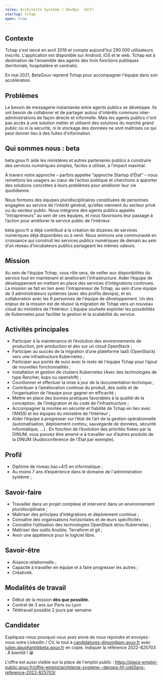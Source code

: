 ```yaml
---
roles: Architecte Système / DevOps  (H/F)
startup: tchap
open: true
---
```


## Contexte

Tchap s'est lancé en avril 2018 et compte aujourd'hui 290 000 utilisateurs inscrits. L'application est disponible sur Android, iOS et le web. Tchap est à destination de l'ensemble des agents des trois fonctions publiques (territoriale, hospitalière et centrale). 

En mai 2021, BetaGouv reprend Tchap pour accompagner l'équipe dans son accélération.

## Problèmes

Le besoin de messagerie instantanée entre agents publics se développe. Ils ont besoin de collaborer et de partager autour d'intérêts communs inter-administrations de façon directe et informelle. Mais les agents publics n'ont pas accès à une solution métier et utilisent des solutions du marché grand public où ni la sécurité, ni le stockage des données ne sont maîtrisés ce qui peut donner lieu à des fuites d'information.

## Qui sommes nous : beta
beta.gouv.fr aide les ministères et autres partenaires publics à construire des services numériques simples, faciles à utiliser, à l’impact maximal. 

À travers notre approche – parfois appelée “approche Startup d’État” – nous remettons les usagers au cœur de l’action publique et cherchons à apporter des solutions concrètes à leurs problèmes pour améliorer leur vie quotidienne.

Nous formons des équipes pluridisciplinaires constituées de personnes engagées au service de l’intérêt général, qu’elles viennent du secteur privé ou du secteur public. Nous intégrons des agents publics appelés “intrapreneurs” au sein de ces équipes, et nous favorisons leur passage à l’action pour améliorer le service public de l’intérieur.

beta.gouv.fr a déjà contribué à la création de dizaines de services numériques déjà disponibles ou à venir. Nous animons une communauté en croissance qui construit les services publics numériques de demain au sein d’un réseau d’incubateurs publics partageant les mêmes valeurs.

## Mission
Au sein de l'équipe Tchap, vous rôle sera, de veiller aux disponibilités du service tout en maintenant et améliorant l’infrastructure. Aider l’équipe de développement en mettant en place des services d’intégrations continues.
La mission se fait en lien avec l’intrapreneur de Tchap, au sein d’une équipe de 3 administrateurs systèmes (avec des profils devops), et en collaboration avec les 6 personnes de l'équipe de développement.
Un des enjeux de la mission est de réussir la migration de Tchap vers un nouveau cloud du ministère de l’Intérieur. L’équipe souhaite exploiter les possibilités de Kubernetes pour faciliter la gestion et la scalabilité du service.

## Activités principales
- Participer à la maintenance et l’évolution des environnements de production, pré-production et dev sur un cloud OpenStack ;
- Participer au succès de la migration d’une plateforme IaaS (OpenStack)  vers une infrastructure Kubernetes ;
- Participer aux points de suivi avec le reste de l'équipe Tchap pour l’ajout de nouvelles fonctionnalités ;
- Installation et gestion de clusters Kubernetes (Avec des technologies de type Rancher, kops ou openshift) ;
- Coordonner et effectuer la mise à jour de la documentation technique ;
- Contribuer à l’amélioration continue du produit, des outils et de l’organisation de l’équipe pour gagner en efficacité ;
- Mettre en place des bonnes pratiques favorables à la qualité de la conception, de l’intégration et du code de l’infrastructure ;
- Accompagner la montée en sécurité et fiabilité de Tchap en lien avec l’ANSSI et les équipes du ministère de l’Intérieur ;
- Aider l’équipe à progresser sur l’état de l’art de la gestion opérationnelle (automatisation, déploiement continu, sauvegarde de données, sécurité informatique, …) .
En fonction de l’évolution des priorités fixées par la DINUM, vous pouvez être amené-e à travailler sur d’autres produits de la DINUM (Audioconférence de l'État par exemple).

## Profil
- Diplôme de niveau bac+4/5 en informatique ;
- Au moins 7 ans d’expérience dans le domaine de l'administration système ;
 
## Savoir-faire
- Travailler dans un projet complexe et intervenir dans un environnement pluridisciplinaire ;
- Maîtriser des principes d’intégrations et déploiement continue ;
- Connaître des organisations horizontales et de leurs spécificités ;
- Connaître l’utilisation des technologies OpenStack et/ou Kubernetes ;
- Maîtriser des outils Ansible, Terraform et git ;
- Avoir une appétence pour le logiciel libre.
 
## Savoir-être
- Aisance relationnelle ;
- Capacité à travailler en équipe et à faire progresser les autres ;
- Créativité.

## Modalités de travail

* Début de la mission **dès que possible.**
* Contrat de 3 ans sur Paris ou Lyon
* Télétravail possible 2 jours par semaine


## Candidater

Expliquez-nous pourquoi vous avez envie de nous rejoindre et envoyez-nous votre LinkedIn / CV, le tout à candidatures-dinum@pm.gouv.fr avec julien.dauphant@beta.gouv.fr en copie. Indiquer la référence 2022-825703 .
À bientôt ! 😀

L'offre est aussi visible sur la place de l'emploi public : https://place-emploi-public.gouv.fr/offre-emploi/architecte-systeme--devops-hf-cdd3ans-reference-2022-825703/
